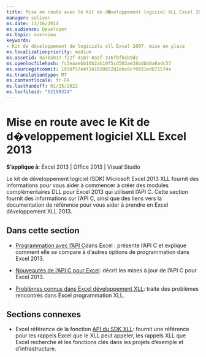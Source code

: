 ```yaml
---
title: Mise en route avec le Kit de d�veloppement logiciel XLL Excel 2013
manager: soliver
ms.date: 11/16/2014
ms.audience: Developer
ms.topic: overview
keywords:
- Kit de développement de logiciels xll Excel 2007, mise en place
ms.localizationpriority: medium
ms.assetid: ba7b5817-f22f-4187-8a5f-316f0fbcb9d2
ms.openlocfilehash: fc3eaaebb10b2ab10f5cd503ae38bdbb0a8adc57
ms.sourcegitcommit: 193df57ebf141020852d2ebc8cf0931edb71574a
ms.translationtype: MT
ms.contentlocale: fr-FR
ms.lasthandoff: 01/25/2022
ms.locfileid: "62199324"
---
```

# <a name="getting-started-with-the-excel-xll-sdk"></a>Mise en route avec le Kit de d�veloppement logiciel XLL Excel 2013

**S’applique à**: Excel 2013 | Office 2013 | Visual Studio 
  
Le kit de développement logiciel (SDK) Microsoft Excel 2013 XLL fournit des informations pour vous aider à commencer à créer des modules complémentaires DLL pour Excel 2013 qui utilisent l’API C. Cette section fournit des informations sur l’API C, ainsi que des liens vers la documentation de référence pour vous aider à prendre en Excel développement XLL 2013.
  
## <a name="in-this-section"></a>Dans cette section

- [Programmation avec l’API C](programming-with-the-c-api-in-excel.md)dans Excel : présente l’API C et explique comment elle se compare à d’autres options de programmation dans Excel 2013.
    
- [Nouveautés de l’API C pour Excel](what-s-new-in-the-c-api-for-excel.md): décrit les mises à jour de l’API C pour Excel 2013.
    
- [Problèmes connus dans Excel développement XLL](known-issues-in-excel-xll-development.md): traite des problèmes rencontrés dans Excel programmation XLL.
    
## <a name="related-sections"></a>Sections connexes

- Excel référence de la fonction [API du SDK XLL](excel-xll-sdk-api-function-reference.md): fournit une référence pour les rappels Excel que le XLL peut appeler, les rappels XLL que Excel recherche et les fonctions clés dans les projets d’exemple et d’infrastructure.
    

